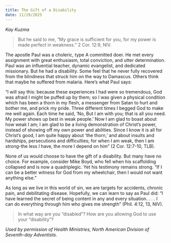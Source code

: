 ```yaml
---
title: The Gift of a Disability
date: 11/29/2025
---
```


_Kay Kuzma_

> <p></p>
> But he said to me, “My grace is sufficient for you, for my power is made perfect in weakness.” 2 Cor. 12:9, NIV.

The apostle Paul was a choleric, type A committed doer. He met every assignment with great enthusiasm, total conviction, and utter determination. Paul was an influential teacher, dynamic evangelist, and dedicated missionary. But he had a disability. Some feel that he never fully recovered from the blindness that struck him on the way to Damascus. Others think that maybe he suffered from malaria. Here’s what Paul says:

“I will say this: because these experiences I had were so tremendous, God was afraid I might be puffed up by them; so I was given a physical condition which has been a thorn in my flesh, a messenger from Satan to hurt and bother me, and prick my pride. Three different times I begged God to make me well again. Each time he said, ‘No, But I am with you; that is all you need. My power shows up best in weak people.’ Now I am glad to boast about how weak I am; I am glad to be a living demonstration of Christ’s power, instead of showing off my own power and abilities. Since I know it is all for Christ’s good, I am quite happy about ‘the thorn,’ and about insults and hardships, persecutions and difficulties; for when I am weak, then I am strong-the less I have, the more I depend on him” (2 Cor. 12:7-10, TLB).

None of us would choose to have the gift of a disability. But many have no choice. For example, consider Mike Boyd, who fell when his scaffolding collapsed and is now a quadriplegic. Yet his testimony remains strong. “If I can be a better witness for God from my wheelchair, then I would not want anything else.”

As long as we live in this world of sin, we are targets for accidents, chronic pain, and debilitating disease. Hopefully, we can learn to say as Paul did: “I have learned the secret of being content in any and every situation. . . . I can do everything through him who gives me strength” (Phil. 4:12, 13, NIV).

> <callout></callout>
> In what way are you “disabled”? How are you allowing God to use your “disability”?

_Used by permission of Health Ministries, North American Division of Seventh-day Adventists._